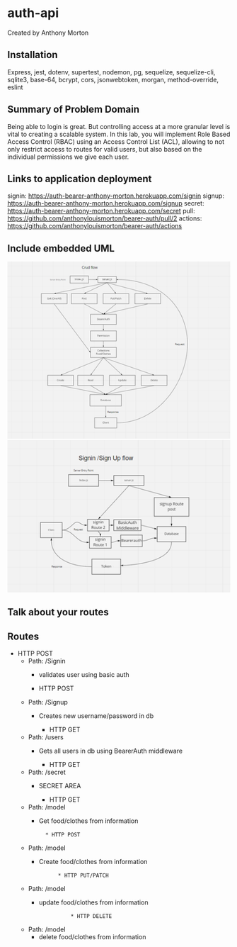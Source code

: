 # auth-api

Created by Anthony Morton

## Installation
Express, jest, dotenv, supertest, nodemon, pg, sequelize, sequelize-cli, sqlite3, base-64, bcrypt, cors, jsonwebtoken, morgan, method-override, eslint

## Summary of Problem Domain
Being able to login is great. But controlling access at a more granular level is vital to creating a scalable system. In this lab, you will implement Role Based Access Control (RBAC) using an Access Control List (ACL), allowing to not only restrict access to routes for valid users, but also based on the individual permissions we give each user.

## Links to application deployment
signin: https://auth-bearer-anthony-morton.herokuapp.com/signin
signup: https://auth-bearer-anthony-morton.herokuapp.com/signup
secret: https://auth-bearer-anthony-morton.herokuapp.com/secret
pull: https://github.com/anthonylouismorton/bearer-auth/pull/2
actions: https://github.com/anthonylouismorton/bearer-auth/actions

## Include embedded UML
![uml](./crudflow.png)
![uml](./signin-signup.png)

## Talk about your routes

## Routes

* HTTP POST
  * Path: /Signin
    * validates user using basic auth

    * HTTP POST
  * Path: /Signup
    * Creates new username/password in db

        * HTTP GET
  * Path: /users
    * Gets all users in db using BearerAuth middleware

    
        * HTTP GET
  * Path: /secret
    * SECRET AREA

        * HTTP GET
  * Path: /model
    * Get food/clothes from information

            * HTTP POST
  * Path: /model
    * Create food/clothes from information

                * HTTP PUT/PATCH
  * Path: /model
    * update food/clothes from information

                    * HTTP DELETE
  * Path: /model
    * delete food/clothes from information